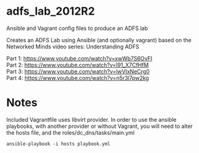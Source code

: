 # adfs_lab_2012R2
Ansible and Vagrant config files to produce an ADFS lab

Creates an ADFS Lab using Ansible (and optionally vagrant) based on the Networked Minds video series: Understanding ADFS

Part 1: https://www.youtube.com/watch?v=xwWb7S6OvFI  
Part 2: https://www.youtube.com/watch?v=l91_X7CfHfM  
Part 3: https://www.youtube.com/watch?v=lwVIxNeCrg0  
Part 4: https://www.youtube.com/watch?v=n5r3l7pw2kg  

# Notes

Included Vagrantfile uses libvirt provider. In order to use the ansible
playbooks, with another provider or without Vagrant, you will need to
alter the hosts file, and the roles/dc\_dns/tasks/main.yml

`ansible-playbook -i hosts playbook.yml`
